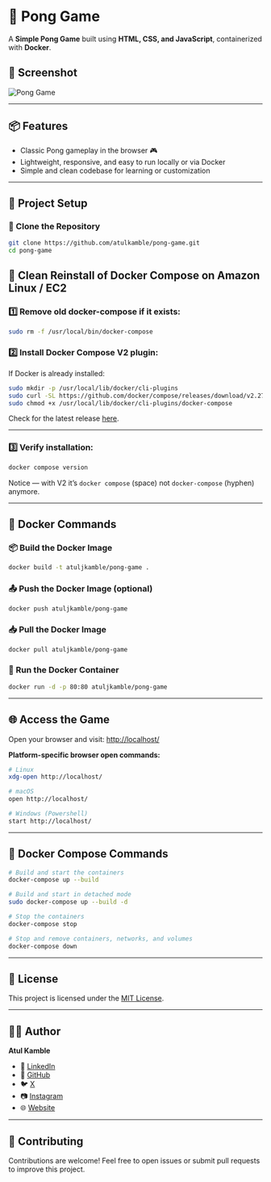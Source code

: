# 🏓 Pong Game

A **Simple Pong Game** built using **HTML, CSS, and JavaScript**, containerized with **Docker**.

## 📸 Screenshot

![Pong Game](https://github.com/atulkamble/pong-game/blob/main/pong-game.png)

---

## 📦 Features

- Classic Pong gameplay in the browser 🎮
- Lightweight, responsive, and easy to run locally or via Docker
- Simple and clean codebase for learning or customization

---

## 📂 Project Setup

### 🔻 Clone the Repository

```bash
git clone https://github.com/atulkamble/pong-game.git
cd pong-game
````
## 📌 Clean Reinstall of Docker Compose on Amazon Linux / EC2

### 1️⃣ Remove old docker-compose if it exists:

```bash
sudo rm -f /usr/local/bin/docker-compose
```

### 2️⃣ Install Docker Compose V2 plugin:

If Docker is already installed:

```bash
sudo mkdir -p /usr/local/lib/docker/cli-plugins
sudo curl -SL https://github.com/docker/compose/releases/download/v2.27.0/docker-compose-linux-x86_64 -o /usr/local/lib/docker/cli-plugins/docker-compose
sudo chmod +x /usr/local/lib/docker/cli-plugins/docker-compose
```

Check for the latest release [here](https://github.com/docker/compose/releases).

---

### 3️⃣ Verify installation:

```bash
docker compose version
```

Notice — with V2 it’s `docker compose` (space) not `docker-compose` (hyphen) anymore.

---

## 🐳 Docker Commands

### 📦 Build the Docker Image

```bash
docker build -t atuljkamble/pong-game .
```

### 📤 Push the Docker Image (optional)

```bash
docker push atuljkamble/pong-game
```

### 📥 Pull the Docker Image

```bash
docker pull atuljkamble/pong-game
```

### 🚀 Run the Docker Container

```bash
docker run -d -p 80:80 atuljkamble/pong-game
```

---

## 🌐 Access the Game

Open your browser and visit:
[http://localhost/](http://localhost/)

**Platform-specific browser open commands:**

```bash
# Linux
xdg-open http://localhost/

# macOS
open http://localhost/

# Windows (Powershell)
start http://localhost/
```

---

## 📑 Docker Compose Commands

```bash
# Build and start the containers
docker-compose up --build

# Build and start in detached mode
sudo docker-compose up --build -d

# Stop the containers
docker-compose stop

# Stop and remove containers, networks, and volumes
docker-compose down
```
---


## 📜 License

This project is licensed under the [MIT License](LICENSE).

---

## 👨‍💻 Author

**Atul Kamble**

- 💼 [LinkedIn](https://www.linkedin.com/in/atuljkamble)
- 🐙 [GitHub](https://github.com/atulkamble)
- 🐦 [X](https://x.com/Atul_Kamble)
- 📷 [Instagram](https://www.instagram.com/atuljkamble)
- 🌐 [Website](https://www.atulkamble.in)

---


## 🙌 Contributing

Contributions are welcome! Feel free to open issues or submit pull requests to improve this project.
